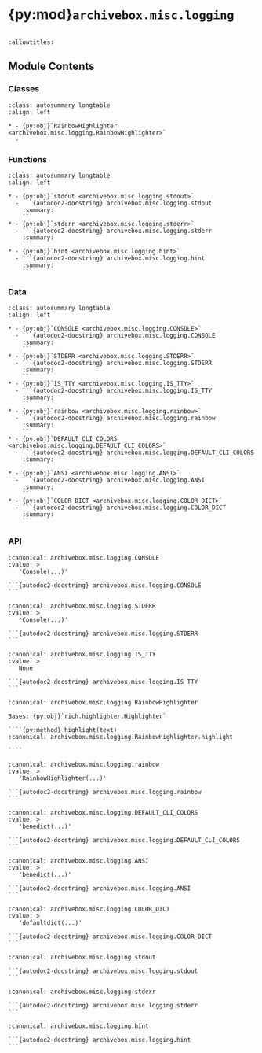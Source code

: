 # {py:mod}`archivebox.misc.logging`

```{py:module} archivebox.misc.logging
```

```{autodoc2-docstring} archivebox.misc.logging
:allowtitles:
```

## Module Contents

### Classes

````{list-table}
:class: autosummary longtable
:align: left

* - {py:obj}`RainbowHighlighter <archivebox.misc.logging.RainbowHighlighter>`
  -
````

### Functions

````{list-table}
:class: autosummary longtable
:align: left

* - {py:obj}`stdout <archivebox.misc.logging.stdout>`
  - ```{autodoc2-docstring} archivebox.misc.logging.stdout
    :summary:
    ```
* - {py:obj}`stderr <archivebox.misc.logging.stderr>`
  - ```{autodoc2-docstring} archivebox.misc.logging.stderr
    :summary:
    ```
* - {py:obj}`hint <archivebox.misc.logging.hint>`
  - ```{autodoc2-docstring} archivebox.misc.logging.hint
    :summary:
    ```
````

### Data

````{list-table}
:class: autosummary longtable
:align: left

* - {py:obj}`CONSOLE <archivebox.misc.logging.CONSOLE>`
  - ```{autodoc2-docstring} archivebox.misc.logging.CONSOLE
    :summary:
    ```
* - {py:obj}`STDERR <archivebox.misc.logging.STDERR>`
  - ```{autodoc2-docstring} archivebox.misc.logging.STDERR
    :summary:
    ```
* - {py:obj}`IS_TTY <archivebox.misc.logging.IS_TTY>`
  - ```{autodoc2-docstring} archivebox.misc.logging.IS_TTY
    :summary:
    ```
* - {py:obj}`rainbow <archivebox.misc.logging.rainbow>`
  - ```{autodoc2-docstring} archivebox.misc.logging.rainbow
    :summary:
    ```
* - {py:obj}`DEFAULT_CLI_COLORS <archivebox.misc.logging.DEFAULT_CLI_COLORS>`
  - ```{autodoc2-docstring} archivebox.misc.logging.DEFAULT_CLI_COLORS
    :summary:
    ```
* - {py:obj}`ANSI <archivebox.misc.logging.ANSI>`
  - ```{autodoc2-docstring} archivebox.misc.logging.ANSI
    :summary:
    ```
* - {py:obj}`COLOR_DICT <archivebox.misc.logging.COLOR_DICT>`
  - ```{autodoc2-docstring} archivebox.misc.logging.COLOR_DICT
    :summary:
    ```
````

### API

````{py:data} CONSOLE
:canonical: archivebox.misc.logging.CONSOLE
:value: >
   'Console(...)'

```{autodoc2-docstring} archivebox.misc.logging.CONSOLE
```

````

````{py:data} STDERR
:canonical: archivebox.misc.logging.STDERR
:value: >
   'Console(...)'

```{autodoc2-docstring} archivebox.misc.logging.STDERR
```

````

````{py:data} IS_TTY
:canonical: archivebox.misc.logging.IS_TTY
:value: >
   None

```{autodoc2-docstring} archivebox.misc.logging.IS_TTY
```

````

`````{py:class} RainbowHighlighter
:canonical: archivebox.misc.logging.RainbowHighlighter

Bases: {py:obj}`rich.highlighter.Highlighter`

````{py:method} highlight(text)
:canonical: archivebox.misc.logging.RainbowHighlighter.highlight

````

`````

````{py:data} rainbow
:canonical: archivebox.misc.logging.rainbow
:value: >
   'RainbowHighlighter(...)'

```{autodoc2-docstring} archivebox.misc.logging.rainbow
```

````

````{py:data} DEFAULT_CLI_COLORS
:canonical: archivebox.misc.logging.DEFAULT_CLI_COLORS
:value: >
   'benedict(...)'

```{autodoc2-docstring} archivebox.misc.logging.DEFAULT_CLI_COLORS
```

````

````{py:data} ANSI
:canonical: archivebox.misc.logging.ANSI
:value: >
   'benedict(...)'

```{autodoc2-docstring} archivebox.misc.logging.ANSI
```

````

````{py:data} COLOR_DICT
:canonical: archivebox.misc.logging.COLOR_DICT
:value: >
   'defaultdict(...)'

```{autodoc2-docstring} archivebox.misc.logging.COLOR_DICT
```

````

````{py:function} stdout(*args, color: typing.Optional[str] = None, prefix: str = '', config: typing.Optional[benedict.benedict] = None) -> None
:canonical: archivebox.misc.logging.stdout

```{autodoc2-docstring} archivebox.misc.logging.stdout
```
````

````{py:function} stderr(*args, color: typing.Optional[str] = None, prefix: str = '', config: typing.Optional[benedict.benedict] = None) -> None
:canonical: archivebox.misc.logging.stderr

```{autodoc2-docstring} archivebox.misc.logging.stderr
```
````

````{py:function} hint(text: typing.Union[typing.Tuple[str, ...], typing.List[str], str], prefix='    ', config: typing.Optional[benedict.benedict] = None) -> None
:canonical: archivebox.misc.logging.hint

```{autodoc2-docstring} archivebox.misc.logging.hint
```
````
